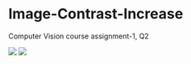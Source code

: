 # Image-Contrast-Increase
Computer Vision course assignment-1, Q2

![](https://imgur.com/yawvVmM.png)
![](https://imgur.com/Ip9Uq39.png)
